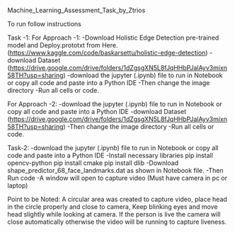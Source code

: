 Machine_Learning_Assessment_Task_by_Ztrios

To run follow instructions

Task -1:
For Approach -1:
    -Download Holistic Edge Detection pre-trained model and Deploy.prototxt from Here. (https://www.kaggle.com/code/baskarsettu/holistic-edge-detection) 
    -download Dataset (https://drive.google.com/drive/folders/1dZgsgXN5L8fJqHHbPJalAyv3mixn58TH?usp=sharing)
    -download the jupyter (.ipynb) file to run in Notebook or copy all code and paste into a Python IDE
    -Then change the image directory
    -Run all cells or code.
    
For Approach -2:
    -download the jupyter (.ipynb) file to run in Notebook or copy all code and paste into a Python IDE
    -download Dataset (https://drive.google.com/drive/folders/1dZgsgXN5L8fJqHHbPJalAyv3mixn58TH?usp=sharing)
    -Then change the image directory
    -Run all cells or code.

Task-2:
    -download the jupyter (.ipynb) file to run in Notebook or copy all code and paste into a Python IDE
    -Install necessary libraries
        pip install opencv-python
        pip install cmake
        pip install dlib
    -Download shape_predictor_68_face_landmarks.dat as shown in Notebook file.
    -Then Run code
    -A window will open to capture video (Must have camera in pc or laptop)
 
 Point to be Noted:
 A circular area was created to capture video, place head in the circle properly and close to camera, Keep blinking eyes and move head slightly while looking at camera.
  If the person is live the camera will close automatically otherwise the video will be running to capture liveness.
